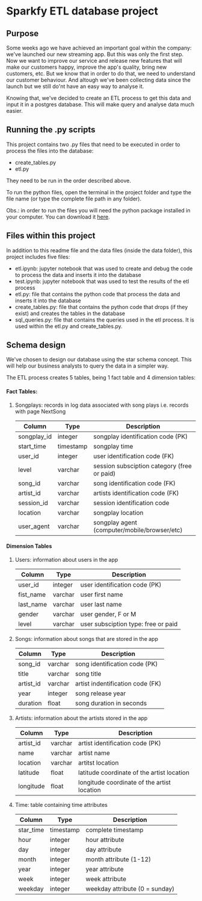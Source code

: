# Sparkfy ETL database project


## Purpose

Some weeks ago we have achieved an important goal within the company: we've launched our new streaming app. But this was only the first step. Now we want to improve our service and release new features that will make our customers happy, improve the app's quality, bring new customers, etc. But we know that in order to do that, we need to understand our customer behaviour. And altough we've been collecting data since the launch but we still do'nt have an easy way to analyse it. 

Knowing that, we've decided to create an ETL process to get this data and input it in a postgres database. This will make query and analyse data much easier. 


## Running the .py scripts

This project contains two .py files that need to be executed in order to process the files into the database:

- create_tables.py
- etl.py

They need to be run in the order described above. 

To run the python files, open the terminal in the project folder and type the file name (or type the complete file path in any folder).

Obs.: in order to run the files you will need the python package installed in your computer. You can download it [here](https://www.python.org/downloads/).

## Files within this project

In addition to this readme file and the data files (inside the data folder), this project includes five files:

- etl.ipynb: jupyter notebook that was used to create and debug the code to process the data and inserts it into the database
- test.ipynb: jupyter notebook that was used to test the results of the etl process
- etl.py: file that contains the python code that process the data and inserts it into the database
- create_tables.py: file that contains the python code that drops (if they exist) and creates the tables in the database
- sql_queries.py: file that contains the queries used in the etl process. It is used within the etl.py and create_tables.py.


## Schema design

We've chosen to design our database using the star schema concept. This will help our business analysts to query the data in a simpler way. 

The ETL process creates 5 tables, being 1 fact table and 4 dimension tables:

#### Fact Tables:

1. Songplays: records in log data associated with song plays i.e. records with page NextSong

    | Column      | Type        | Description              |
    | ----------- | ----------- | ------------------------ |
    | songplay_id | integer | songplay identification code (PK) |
    | start_time | timestamp | songplay time |
    | user_id | integer | user identification code (FK) |
    | level | varchar | session subsciption category (free or paid) |
    | song_id | varchar | song identification code (FK) |
    | artist_id | varchar | artists identification code (FK) |
    | session_id | varchar | session identification code |
    | location | varchar | songplay location |
    | user_agent | varchar | songplay agent (computer/mobile/browser/etc) |

#### Dimension Tables

1. Users: information about users in the app
    
    | Column      | Type        | Description              |
    | ----------- | ----------- | ------------------------ |
    | user_id | integer | user identification code (PK) |
    | fist_name | varchar | user first name |
    | last_name | varchar | user last name |
    | gender | varchar | user gender, F or M |
    | level | varchar | user subsciption type: free or paid |

2. Songs: information about songs that are stored in the app

    | Column      | Type        | Description              |
    | ----------- | ----------- | ------------------------ |
    | song_id | varchar | song identification code (PK) |
    | title | varchar | song title | 
    | artist_id | varchar | artist indentification code (FK) |
    | year | integer | song release year |
    | duration | float | song duration in seconds | 

3.  Artists: information about the artists stored in the app

    |  Column | Type | Description |
    | --------- | ------ | ------------- | 
    |  artist_id | varchar | artist identification code (PK) |
    |  name | varchar | artist name |
    |  location | varchar | artitst location |
    |  latitude | float | latitude coordinate of the artist location | 
    |  longitude | float |  longitude coordinate of the artist location
    
4. Time: table containing time attributes

    |  Column | Type | Description |
    | --------- | ------ | ------------- | 
    |  star_time | timestamp | complete timestamp |
    |  hour | integer | hour attribute |
    |  day | integer | day attribute |
    |  month | integer | month attribute (1-12) | 
    |  year | integer | year attribute
    |  week | integer | week attribute | 
    |  weekday | integer | weekday attribute (0 = sunday) |
  